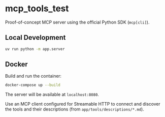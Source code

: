 
# mcp_tools_test

Proof-of-concept MCP server using the official Python SDK (`mcp[cli]`).

## Local Development

```sh
uv run python -m app.server
```

## Docker

Build and run the container:

```sh
docker-compose up --build
```

The server will be available at `localhost:8080`.

Use an MCP client configured for Streamable HTTP to connect and discover the tools and their descriptions (from `app/tools/descriptions/*.md`).
